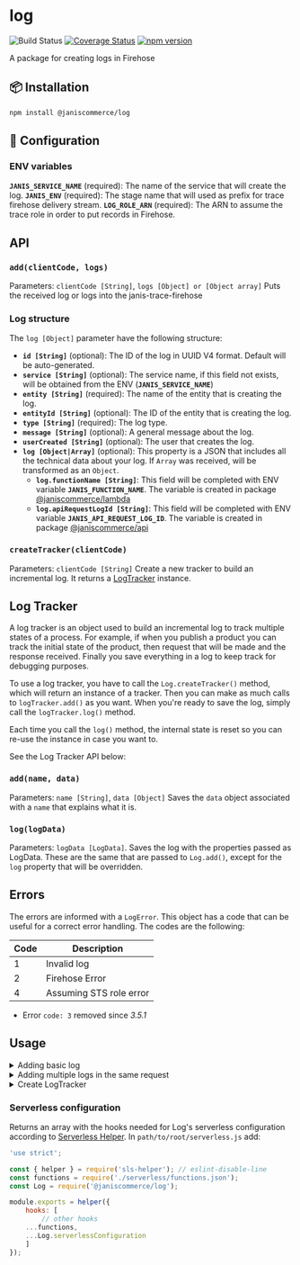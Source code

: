 # log

![Build Status](https://github.com/janis-commerce/log/workflows/Build%20Status/badge.svg)
[![Coverage Status](https://coveralls.io/repos/github/janis-commerce/log/badge.svg?branch=master)](https://coveralls.io/github/janis-commerce/log?branch=master)
[![npm version](https://badge.fury.io/js/%40janiscommerce%2Flog.svg)](https://www.npmjs.com/package/@janiscommerce/log)

A package for creating logs in Firehose

## 📦 Installation
```sh
npm install @janiscommerce/log
```

## 🔧 Configuration
### ENV variables
**`JANIS_SERVICE_NAME`** (required): The name of the service that will create the log.
**`JANIS_ENV`** (required): The stage name that will used as prefix for trace firehose delivery stream.
**`LOG_ROLE_ARN`** (required): The ARN to assume the trace role in order to put records in Firehose.

## API
### **`add(clientCode, logs)`**
Parameters: `clientCode [String]`, `logs [Object] or [Object array]`
Puts the received log or logs into the janis-trace-firehose

### Log structure
The `log [Object]` parameter have the following structure:
- **`id [String]`** (optional): The ID of the log in UUID V4 format. Default will be auto-generated.
- **`service [String]`** (optional): The service name, if this field not exists, will be obtained from the ENV (**`JANIS_SERVICE_NAME`**)
- **`entity [String]`** (required): The name of the entity that is creating the log.
- **`entityId [String]`** (optional): The ID of the entity that is creating the log.
- **`type [String]`** (required): The log type.
- **`message [String]`** (optional): A general message about the log.
- **`userCreated [String]`** (optional): The user that creates the log.
- **`log [Object|Array]`** (optional): This property is a JSON that includes all the technical data about your log. If `Array` was received, will be transformed as an `Object`.
  - **`log.functionName [String]`**: This field will be completed with ENV variable **`JANIS_FUNCTION_NAME`**. The variable is created in package [@janiscommerce/lambda](https://www.npmjs.com/package/@janiscommerce/lambda)
  - **`log.apiRequestLogId [String]`**: This field will be completed with ENV variable **`JANIS_API_REQUEST_LOG_ID`**. The variable is created in package [@janiscommerce/api](https://www.npmjs.com/package/@janiscommerce/api)

### **`createTracker(clientCode)`**
Parameters: `clientCode [String]`
Create a new tracker to build an incremental log. It returns a [LogTracker](#log-tracker) instance.

## Log Tracker

A log tracker is an object used to build an incremental log to track multiple states of a process. For example, if when you publish a product you can track the initial state of the product, then request that will be made and the response received. Finally you save everything in a log to keep track for debugging purposes.

To use a log tracker, you have to call the `Log.createTracker()` method, which will return an instance of a tracker.
Then you can make as much calls to `logTracker.add()` as you want.
When you're ready to save the log, simply call the `logTracker.log()` method.

Each time you call the `log()` method, the internal state is reset so you can re-use the instance in case you want to.

See the Log Tracker API below:

### **`add(name, data)`**
Parameters: `name [String]`, `data [Object]`
Saves the `data` object associated with a `name` that explains what it is.

### **`log(logData)`**
Parameters: `logData [LogData]`.
Saves the log with the properties passed as LogData. These are the same that are passed to `Log.add()`, except for the `log` property that will be overridden.

## Errors

The errors are informed with a `LogError`.
This object has a code that can be useful for a correct error handling.
The codes are the following:

| Code | Description                    |
|------|--------------------------------|
| 1    | Invalid log                    |
| 2    | Firehose Error                 |
| 4    | Assuming STS role error        |

- Error `code: 3` removed since _3.5.1_

## Usage

<details>
  <summary>Adding basic log</summary>

```js
const Log = require('@janiscommerce/log');

// Single log send
await Log.add('some-client', {
  service: 'oms',
  entity: 'api',
  entityId: 'order',
  type: 'api-request',
  dateCreated: '2020-04-21T17:16:01.324Z',
  log: {
    api: {
      endpoint: 'order/5ea1c7f48efca3c21654d4a3/pick-items',
      httpMethod: 'post'
    },
    request: {
      headers: {
        accept: 'application/json',
        'content-type': 'application/json',
        Host: 'oms.host.com',
        'janis-client': 'some-client',
        'X-Amzn-Trace-Id': 'Root=1-fca3c2-5ea1c7f48efca3c21654d4a3',
        'X-Forwarded-For': '12.354.67.890',
        'X-Forwarded-Port': '123',
        'X-Forwarded-Proto': 'https'
      },
      data: {
        0: {
          pickedQuantity: 1,
          pickingSessionId: '5ea1c88463d91e9758f2c1b8',
          pickerId: '5ea1c8895ebb38d472ccd8c3',
          id: '5EA1C88D6E94BC19F7FC1612',
          pickedEans: [
            '1234567890'
          ]
        }
      }
    },
    response: {
      code: 200,
      headers: {},
      body: {}
    },
    executionTime: 868.251946
  }
});
```

</details>

<details>
  <summary>Adding multiple logs in the same request</summary>

```js
const Log = require('@janiscommerce/log');

// Multiple logs send
await Log.add('some-client', [{
  service: 'catalog',
  entity: 'account',
  entityId: '5ea1c8c53fdac68fb60eac9e',
  type: 'upserted',
  dateCreated: '2020-04-22T22:03:50.507Z',
  log: {
    id: '5ea1c8c53fdac68fb60eac9e',
    referenceId: 'rv-000005'
  }
}, {
  service: 'catalog',
  entity: 'account',
  entityId: '5ea1c8cd11f82560a364cbd4',
  type: 'upserted',
  dateCreated: '2020-04-22T22:03:50.507Z',
  log: {
    id: '5ea1c8cd11f82560a364cbd4',
    referenceId: 'rf-00752'
  }
}]);
```

</details>

<details>
  <summary>Create LogTracker</summary>

```js
const Log = require('@janiscommerce/log');

// Incremental logs, during a map-reduce operation
const logTracker = Log.createTracker('some-client');

const numbers = [1, 2, 3];
logTracker.add('initialState', numbers);

const doubledNumbers = numbers.map(n => n * 2);
logTracker.add('intermediateState', doubledNumbers);

const sum = doubledNumbers.reduce((total, n) => total + n, 0);
logTracker.add('finalState', sum);

await logTracker.log({
  entity: 'math',
  entityId: 'someId',
  type: 'map-reduce',
  message: 'Map reduced to sum the double of some numbers'
});
```
</details>

### Serverless configuration

Returns an array with the hooks needed for Log's serverless configuration according to [Serverless Helper](https://www.npmjs.com/package/sls-helper-plugin-janis). In `path/to/root/serverless.js` add:

```js
'use strict';

const { helper } = require('sls-helper'); // eslint-disable-line
const functions = require('./serverless/functions.json');
const Log = require('@janiscommerce/log');

module.exports = helper({
	hooks: [
		// other hooks
    ...functions,
    ...Log.serverlessConfiguration
	]
});
```